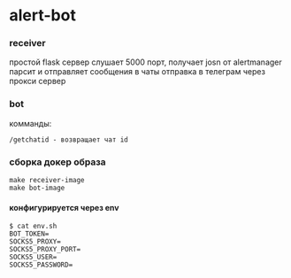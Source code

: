 # alert-bot

### receiver
простой flask сервер слушает 5000 порт, получает josn от alertmanager 
парсит и отправляет сообщения в чаты 
отправка в телеграм через прокси сервер

### bot
комманды:
```
/getchatid - возвращает чат id
```

### сборка докер образа
```
make receiver-image
make bot-image
```



#### конфигурируется через env
```
$ cat env.sh
BOT_TOKEN=
SOCKS5_PROXY=
SOCKS5_PROXY_PORT=
SOCKS5_USER=
SOCKS5_PASSWORD=
```
